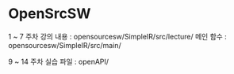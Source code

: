 # OpenSrcSW

1 ~ 7 주차
강의 내용 : opensourcesw/SimpleIR/src/lecture/
메인 함수 : opensourcesw/SimpleIR/src/main/

9 ~ 14 주차
실습 파일 : openAPI/
